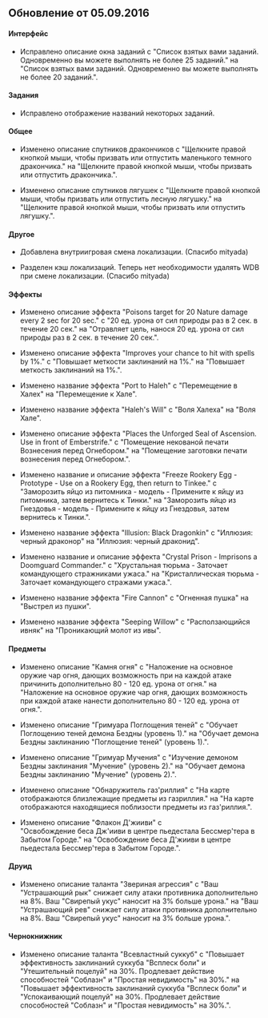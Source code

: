 ## Обновление от 05.09.2016

#### Интерфейс

- Исправлено описание окна заданий с 
"Список взятых вами заданий. Одновременно вы можете выполнять не более 25 заданий." на
"Список взятых вами заданий. Одновременно вы можете выполнять не более 20 заданий.".


#### Задания

- Исправлено отображение названий некоторых заданий.


#### Общее

- Изменено описание спутников дракончиков с
"Щелкните правой кнопкой мыши, чтобы призвать или отпустить маленького темного дракончика." на
"Щелкните правой кнопкой мыши, чтобы призвать или отпустить дракончика.".

- Изменено описание спутников лягушек с
"Щелкните правой кнопкой мыши, чтобы призвать или отпустить лесную лягушку." на
"Щелкните правой кнопкой мыши, чтобы призвать или отпустить лягушку.".


#### Другое

- Добавлена внутриигровая смена локализации. (Спасибо mityada)

- Разделен кэш локализаций. Теперь нет необходимости удалять WDB при смене локализации. (Спасибо mityada)


#### Эффекты

- Изменено описание эффекта "Poisons target for 20 Nature damage every 2 sec for 20 sec." с 
"20 ед. урона от сил природы раз в 2 сек. в течение 20 сек." на
"Отравляет цель, нанося 20 ед. урона от сил природы раз в 2 сек. в течение 20 сек.".

- Изменено описание эффекта "Improves your chance to hit with spells by 1%." с
"Повышает меткости заклинаний на 1%." на
"Повышает меткость заклинаний на 1%.". 

- Изменено название эффекта "Port to Haleh" с
"Перемещение в Халех" на
"Перемещение к Хале".

- Изменено название эффекта "Haleh's Will" с
"Воля Халеха" на
"Воля Хале".

- Изменено описание эффекта "Places the Unforged Seal of Ascension. Use in front of Emberstrife." с
"Помещение некованой печати Вознесения перед Огнебором." на
"Помещение заготовки печати вознесения перед Огнебором.".

- Изменено название и описание эффекта "Freeze Rookery Egg - Prototype - Use on a Rookery Egg, then return to Tinkee." с
"Заморозить яйцо из питомника - модель - Примените к яйцу из питомника, затем вернитесь к Тинки." на
"Заморозить яйцо из Гнездовья - модель - Примените к яйцу из Гнездовья, затем вернитесь к Тинки.".

- Изменено название эффекта "Illusion: Black Dragonkin" с
"Иллюзия: черный драконор" на
"Иллюзия: черный драконид".

- Изменено название и описание эффекта "Crystal Prison - Imprisons a Doomguard Commander." с
"Хрустальная тюрьма - Заточает командующего стражниками ужаса." на
"Кристаллическая тюрьма - Заточает командующего стражами ужаса.".

- Изменено название эффекта "Fire Cannon" с
"Огненная пушка" на
"Выстрел из пушки".

- Изменено название эффекта "Seeping Willow" с
"Расползающийся ивняк" на
"Проникающий молот из ивы".


#### Предметы

- Изменено описание "Камня огня" с 
"Наложение на основное оружие чар огня, дающих возможность при на каждой атаке причинить дополнительно 80 - 120 ед. урона от огня." на
"Наложение на основное оружие чар огня, дающих возможность при каждой атаке нанести дополнительно 80 - 120 ед. урона от огня.".

- Изменено описание "Гримуара Поглощения теней" с
"Обучает Поглощению теней демона Бездны (уровень 1)." на
"Обучает демона Бездны заклинанию "Поглощение теней" (уровень 1).".

- Изменено описание "Гримуар Мучения" с
"Изучение демоном Бездны заклинания "Мучение" (уровень 2)." на
"Обучает демона Бездны заклинанию "Мучение" (уровень 2).".

- Изменено описание "Обнаружитель газ'риллия" с 
"На карте отображаются близлежащие предметы из газриллия." на
"На карте отображаются находящиеся поблизости предметы из газ'риллия.".

- Изменено описание "Флакон Д'жииви" с	
"Освобождение беса Дж'ииви в центре пьедестала Бессмер'тера в Забытом Городе." на
"Освобождение беса Д'жииви в центре пьедестала Бессмер'тера в Забытом Городе.".


#### Друид

- Изменено описание таланта "Звериная агрессия" с
"Ваш "Устрашающий рык" снижает силу атаки противника дополнительно на 8%. Ваш "Свирепый укус" наносит на 3% больше урона." на
"Ваш "Устрашающий рев" снижает силу атаки противника дополнительно на 8%. Ваш "Свирепый укус" наносит на 3% больше урона.".


#### Чернокнижник

- Изменено описание таланта "Всевластный суккуб" с
"Повышает эффективность заклинаний суккуба "Всплеск боли" и "Утешительный поцелуй" на 30%. Продлевает действие способностей "Соблазн" и "Простая невидимость" на 30%." на
"Повышает эффективность заклинаний суккуба "Всплеск боли" и "Успокаивающий поцелуй" на 30%. Продлевает действие способностей "Соблазн" и "Простая невидимость" на 30%.".
